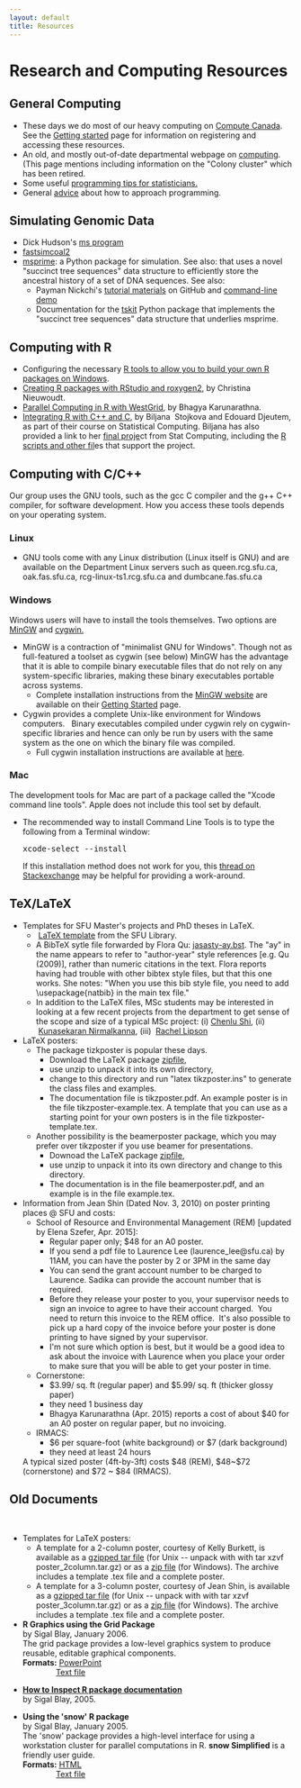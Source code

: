 ```yaml
---
layout: default
title: Resources
---
```

# Research and Computing Resources

## General Computing

* These days we do most of our heavy computing on [Compute Canada](https://computecanada.ca).
See the [Getting started](resources/computecan.html) page for information on registering and accessing these resources.
* An old, and mostly out-of-date departmental webpage on <a href="https://stat.sfu.ca/research/computing.html">computing</a>. (This page mentions including information on the "Colony cluster" which has been retired.
* Some useful <a href="http://biostat.mc.vanderbilt.edu/wiki/Main/ProgrammingTipsForStatisticians">programming tips for statisticians.</a>
* General <a href="http://cscs.umich.edu/%7Ecrshalizi/weblog/593.html">advice</a> about how to approach programming.


## Simulating Genomic Data

* Dick Hudson's [ms program](http://home.uchicago.edu/rhudson1/source/mksamples.html)
* [fastsimcoal2](http://cmpg.unibe.ch/software/fastsimcoal2)
* [msprime](https://tskit.dev/msprime/docs/stable/intro.html): a Python package for simulation. See also:
that uses a novel "succinct tree sequences" data structure to efficiently
store the ancestral history of a set of DNA sequences. See also:
    * Payman Nickchi's [tutorial materials](https://github.com/paymannickchi/msprime) 
    on GitHub and [command-line demo](https://www.sfu.ca/content/dam/sfu/stat/documents/Statgen/mspcommands.txt)
    * Documentation for the [tskit](https://tskit.dev/tskit/docs/stable/) Python package that implements the "succinct tree sequences" data structure that underlies msprime.
<h2><b>Computing with R</b></h2>
<ul>
<li>Configuring the necessary <a href="/content/sfu/stat/statgen/resources/r-tools-for-building-packages-on-windows.html">R tools to allow you to build your own R packages on Windows</a>.</li>
<li><a href="https://www.sfu.ca/content/dam/sfu/stat/documents/Statgen/DIYRpackage.pdf">Creating R packages with RStudio and roxygen2</a>, by Christina Nieuwoudt.</li>
<li><a href="https://www.sfu.ca/content/dam/sfu/stat/documents/Statgen/ParallelComputing_inR_CC.pdf">Parallel Computing in R with WestGrid</a>, by Bhagya Karunarathna.</li>
<li><a href="https://www.sfu.ca/content/dam/sfu/stat/documents/Statgen/RcppandR.pdf">Integrating R with C++ and C</a>, by Biljana&nbsp; Stojkova and Edouard Djeutem, as part of their course on Statistical Computing. Biljana has also provided a link to her <a href="https://www.sfu.ca/content/dam/sfu/stat/documents/Statgen/FinalReport.pdf">final proje</a>ct from Stat Computing, including the <a href="https://www.sfu.ca/content/dam/sfu/stat/documents/Statgen/R%20Functions%20and%20Data%20supporting%20Final%20Report.rar">R scripts and other fil</a>es that support the project.</li>
</ul>

## Computing with C/C++

<p>Our group uses the GNU tools, such as the gcc C compiler and the g++ C++ compiler, for software development. How you access these tools depends on your operating system.</p>
<h3>Linux</h3>
<ul>
<li>GNU tools come with any Linux distribution (Linux itself is GNU) and are available on the Department Linux servers such as queen.rcg.sfu.ca, oak.fas.sfu.ca,&nbsp;rcg-linux-ts1.rcg.sfu.ca and dumbcane.fas.sfu.ca<br>
</li>
</ul>
<h3>Windows</h3>
<p>Windows users will have to install the tools themselves. Two options are<a href="http://cygwin.com"></a> <a href="www.mingw.org">MinGW</a> and <a href="http://cygwin.com">cygwin.</a><br>
</p>
<ul>
<li>MinGW is a contraction of &quot;minimalist GNU for Windows&quot;. Though not as full-featured a toolset as cygwin (see below) MinGW has the advantage that it is able to compile binary executable files that do not rely on any system-specific libraries, making these binary executables portable across systems.<ul>
<li>Complete installation instructions from the <a href="http://mingw.org">MinGW website</a> are available on their <a href="http://www.mingw.org/wiki/Getting_Started">Getting Started</a> page.</li>
</ul>
</li>
<li>Cygwin provides a complete Unix-like environment for Windows computers.&nbsp; &nbsp;Binary executables compiled under cygwin rely on cygwin-specific libraries and hence can only be run by users with the same system as the one on which the binary file was compiled.<br>
<ul>
<li>Full cygwin installation instructions are available at <a href="https://cygwin.com/cygwin-ug-net/setup-net.html">here</a>.</li>
</ul>
</li>
</ul>
<h3>Mac</h3>
<p>The development tools for Mac are part of a package called the &quot;Xcode command line tools&quot;. Apple does not include this tool set by default.</p>
<ul>
<li>The recommended way to install Command Line Tools is to type the following from a Terminal window:<pre>
xcode-select --install
</pre>
If this installation method does not work for you, this <a href="http://stackoverflow.com/questions/9329243/xcode-4-4-and-later-install-command-line-tools">thread on Stackexchange</a> may be helpful for providing a work-around.<br>
</li>
</ul>
<h2>TeX/LaTeX<br>
</h2>
<ul>
<li>Templates for SFU Master's projects and PhD theses in LaTeX.<ul>
<li>&nbsp;<a href="http://www.lib.sfu.ca/help/publish/thesis/templates#latex-template">LaTeX template</a> from the SFU Library.<br>
</li>
<li>A BibTeX sytle file forwarded by Flora Qu: <a href="/content/dam/sfu/stat/documents/Statgen/jasasty-ay.bst">jasasty-ay.bst</a>. The &quot;ay&quot; in the name appears to refer to &quot;author-year&quot; style references [e.g. Qu (2009)], rather than numeric citations in the text. Flora reports having had trouble with other bibtex style files, but that this one works. She notes: &quot;When you use this bib style file, you need to add \usepackage{natbib} in the main tex file.&quot;</li>
<li>In addition to the LaTeX files, MSc students may be interested in looking at a few recent projects from the department to get sense of the scope and size of a typical MSc project: (i) <a href="http://www.sfu.ca/content/dam/sfu/stat/alumnitheses/2015/chenlu%20shi_finalproject.pdf">Chenlu Shi</a>, (ii) &nbsp;<a href="http://www.sfu.ca/content/dam/sfu/stat/alumnitheses/2014/MSc%20Project%20Report%20-%20Kunasekaran%20Nirmalkanna.pdf">Kunasekaran Nirmalkanna</a>, (iii) &nbsp;<a href="http://www.sfu.ca/content/dam/sfu/stat/alumnitheses/2014/RachelLipson%20Final%201141.pdf">Rachel Lipson</a></li>
</ul>
</li>
<li>LaTeX posters:<ul>
<li>The package tizkposter is popular these days.<ul>
<li>Download the LaTeX package <a href="http://mirrors.ctan.org/graphics/pgf/contrib/tikzposter.zip">zipfile</a>,</li>
<li>use unzip to unpack it into its own directory,</li>
<li>change to this directory and run &quot;latex tikzposter.ins&quot; to generate the class files and examples.</li>
<li>The documentation file is tikzposter.pdf. An example poster is in the file tikzposter-example.tex. A template that you can use as a starting point for your own posters is in the file tizkposter-template.tex.</li>
</ul>
</li>
<li>Another possibility is the beamerposter package, which you may prefer over tikzposter if you use beamer for presentations.<ul>
<li>Downoad the LaTeX package <a href="http://mirrors.ctan.org/macros/latex/contrib/beamerposter.zip">zipfile</a>,</li>
<li>use unzip to unpack it into its own directory and change to this directory.</li>
<li>The documentation is in the file beamerposter.pdf, and an example is in the file example.tex.</li>
</ul>
</li>
</ul>
</li>
<li>Information from Jean Shin (Dated Nov. 3, 2010) on poster printing places @ SFU and costs:<ul>
<li>School of Resource and Environmental Management (REM) [updated by Elena Szefer, Apr. 2015]:<ul>
<li>Regular paper only; $48 for an A0 poster.<br>
</li>
<li>If you send a pdf file to Laurence Lee (laurence_lee@sfu.ca) by 11AM, you can have the poster by 2 or 3PM in the same day</li>
<li>You can send the grant account number to be charged to Laurence. Sadika can provide the account number that is required.&nbsp;<br>
</li>
<li>Before they release your poster to you, your supervisor needs to sign an invoice to agree to have their account charged.&nbsp; You need to return this invoice to the REM office.&nbsp; It's also possible to pick up a hard copy of the invoice before your poster is done printing to have signed by your supervisor.</li>
<li>I'm not sure which option is best, but it would be a good idea to ask about the invoice with Laurence when you place your order to make sure that you will be able to get your poster in time.</li>
</ul>
</li>
<li>Cornerstone:<br>
<ul>
<li>$3.99/ sq. ft (regular paper) and $5.99/ sq. ft (thicker glossy paper)</li>
<li>they need 1 business day</li>
<li>Bhagya Karunarathna (Apr. 2015) reports a cost of about $40 for an A0 poster on regular paper, but no invoicing.</li>
</ul>
</li>
<li>IRMACS:<ul>
<li>$6 per square-foot (white background) or $7 (dark background)</li>
<li>they need at least 24 hours</li>
</ul>
</li>
</ul>
A typical sized poster (4ft-by-3ft) costs $48 (REM), $48~$72 (cornerstone) and $72 ~ $84 (IRMACS).</li>
</ul>
<h2><b>Old Documents <br>
</b></h2>
<p>&nbsp;</p>
<ul>
<li>Templates for LaTeX posters:<ul>
<li>A template for a 2-column poster, courtesy of Kelly Burkett, is available as a <a href="/content/dam/sfu/stat/documents/Statgen/poster_2column.tar.gz">gzipped tar file</a> (for Unix -- unpack with with tar xzvf poster_2column.tar.gz) or as a <a href="/content/dam/sfu/stat/documents/Statgen/poster_2column.zip">zip file</a> (for Windows). The archive includes a template .tex file and a complete poster.</li>
<li>A template for a 3-column poster, courtesy of Jean Shin, is available as a <a href="/content/dam/sfu/stat/documents/Statgen/poster_3column.tar.gz">gzipped tar file</a> (for Unix -- unpack with with tar xzvf poster_3column.tar.gz) or as a <a href="/content/dam/sfu/stat/documents/Statgen/poster_3column.zip">zip file</a> (for Windows). The archive includes a template .tex file and a complete poster.</li>
</ul>
</li>
<li><b>R Graphics using the Grid Package</b><br>
by Sigal Blay, January 2006.<br>
The grid package provides a low-level graphics system to produce reusable, editable graphical components.<br>
<b>Formats:</b> <a href="http://www.sfu.ca/%7Esblay/R/grid.ppt">PowerPoint</a><br>
&nbsp;&nbsp;&nbsp;&nbsp;&nbsp;&nbsp;&nbsp;&nbsp;&nbsp;&nbsp;&nbsp;&nbsp;&nbsp;&nbsp; <a href="http://www.sfu.ca/%7Esblay/R/grid.txt">Text file</a></li>
<li><p><b><a href="http://www.sfu.ca/%7Esblay/R#docs">How to Inspect R package documentation </a></b><br>
by Sigal Blay, 2005.</p>
</li>
<li><p><b>Using the 'snow' R package </b><br>
by Sigal Blay, January 2005.<br>
The 'snow' package provides a high-level interface for using a workstation cluster for parallel computations in R. <b>snow Simplified</b> is a friendly user guide.<br>
<b>Formats:</b> <a href="http://www.sfu.ca/%7Esblay/R/snow.html">HTML</a><br>
&nbsp;&nbsp;&nbsp;&nbsp;&nbsp;&nbsp;&nbsp;&nbsp;&nbsp;&nbsp;&nbsp;&nbsp;&nbsp;&nbsp; <a href="http://www.sfu.ca/%7Esblay/R/snow.txt">Text file</a></p>
</li>
<p>&nbsp;</p>
<p>&nbsp;</p>
<p>&nbsp;</p>
<p><b>&nbsp;</b></p>
<p>&nbsp;</p>
<p>&nbsp;</p>
</ul>

